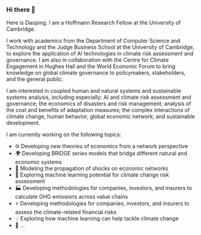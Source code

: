 ### Hi there 👋

Here is Daoping. I am a Hoffmann Research Fellow at the University of Cambridge. 

I work with academics from the Department of Computer Science and Technology and the Judge Business School at the University of Cambridge, to explore the application of AI technologies in climate risk assessment and governance. I am also in collaboration with the Centre for Climate Engagement in Hughes Hall and the World Economic Forum to bring knowledge on global climate governance to policymakers, stakeholders, and the general public.

I am interested in coupled human and natural systems and sustainable systems analysis, including especially: AI and climate risk assessment and governance; the economics of disasters and risk management; analysis of the cost and benefits of adaptation measures; the complex interactions of climate change, human behavior, global economic network; and sustainable development.

I am currently working on the following topics:

- 🌐 Developing new theories of economics from a network perspective
- 🌍 Developing BRIDGE series models that bridge different natural and economic systems
- 🔄 Modeling the propagation of shocks on economic networks
- 🤖 Exploring machine learning potential for climate change risk assessment
- 🏭 Developing methodologies for companies, investors, and insurers to calculate GHG emissions across value chains
- ⚡ Developing methodologies for companies, investors, and insurers to assess the climate-related financial risks
- 💡 Exploring how machine learning can help tackle climate change
- 🤔 ...

<!--
**DaopingW/DaopingW** is a ✨ _special_ ✨ repository because its `README.md` (this file) appears on your GitHub profile.

Here are some ideas to get you started:

- 🔭 I’m currently working on ...
- 🌱 I’m currently learning ...
- 👯 I’m looking to collaborate on ...
- 🤔 I’m looking for help with ...
- 💬 Ask me about ...
- 📫 How to reach me: ...
- 😄 Pronouns: ...
- ⚡ Fun fact: ...
-->
